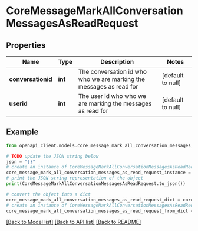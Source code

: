 # CoreMessageMarkAllConversationMessagesAsReadRequest


## Properties

Name | Type | Description | Notes
------------ | ------------- | ------------- | -------------
**conversationid** | **int** | The conversation id who who we are marking the messages as read for | [default to null]
**userid** | **int** | The user id who who we are marking the messages as read for | [default to null]

## Example

```python
from openapi_client.models.core_message_mark_all_conversation_messages_as_read_request import CoreMessageMarkAllConversationMessagesAsReadRequest

# TODO update the JSON string below
json = "{}"
# create an instance of CoreMessageMarkAllConversationMessagesAsReadRequest from a JSON string
core_message_mark_all_conversation_messages_as_read_request_instance = CoreMessageMarkAllConversationMessagesAsReadRequest.from_json(json)
# print the JSON string representation of the object
print(CoreMessageMarkAllConversationMessagesAsReadRequest.to_json())

# convert the object into a dict
core_message_mark_all_conversation_messages_as_read_request_dict = core_message_mark_all_conversation_messages_as_read_request_instance.to_dict()
# create an instance of CoreMessageMarkAllConversationMessagesAsReadRequest from a dict
core_message_mark_all_conversation_messages_as_read_request_from_dict = CoreMessageMarkAllConversationMessagesAsReadRequest.from_dict(core_message_mark_all_conversation_messages_as_read_request_dict)
```
[[Back to Model list]](../README.md#documentation-for-models) [[Back to API list]](../README.md#documentation-for-api-endpoints) [[Back to README]](../README.md)



